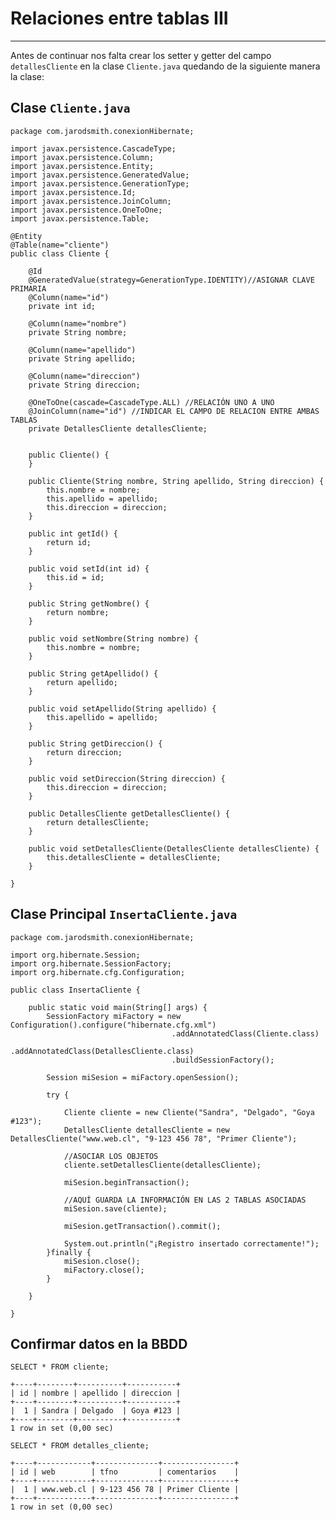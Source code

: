 # Relaciones entre tablas III

---

Antes de continuar nos falta crear los setter y getter del campo `detallesCliente` en la clase `Cliente.java` quedando de la siguiente manera la clase:

## Clase `Cliente.java`

    package com.jarodsmith.conexionHibernate;

    import javax.persistence.CascadeType;
    import javax.persistence.Column;
    import javax.persistence.Entity;
    import javax.persistence.GeneratedValue;
    import javax.persistence.GenerationType;
    import javax.persistence.Id;
    import javax.persistence.JoinColumn;
    import javax.persistence.OneToOne;
    import javax.persistence.Table;

    @Entity
    @Table(name="cliente")
    public class Cliente {
        
        @Id
        @GeneratedValue(strategy=GenerationType.IDENTITY)//ASIGNAR CLAVE PRIMARIA
        @Column(name="id")
        private int id;
        
        @Column(name="nombre")
        private String nombre;
        
        @Column(name="apellido")
        private String apellido;
        
        @Column(name="direccion")
        private String direccion;
        
        @OneToOne(cascade=CascadeType.ALL) //RELACIÓN UNO A UNO
        @JoinColumn(name="id") //INDICAR EL CAMPO DE RELACION ENTRE AMBAS TABLAS
        private DetallesCliente detallesCliente;


        public Cliente() {
        }

        public Cliente(String nombre, String apellido, String direccion) {
            this.nombre = nombre;
            this.apellido = apellido;
            this.direccion = direccion;
        }

        public int getId() {
            return id;
        }

        public void setId(int id) {
            this.id = id;
        }

        public String getNombre() {
            return nombre;
        }

        public void setNombre(String nombre) {
            this.nombre = nombre;
        }

        public String getApellido() {
            return apellido;
        }

        public void setApellido(String apellido) {
            this.apellido = apellido;
        }

        public String getDireccion() {
            return direccion;
        }

        public void setDireccion(String direccion) {
            this.direccion = direccion;
        }

        public DetallesCliente getDetallesCliente() {
            return detallesCliente;
        }

        public void setDetallesCliente(DetallesCliente detallesCliente) {
            this.detallesCliente = detallesCliente;
        }
        
    }


## Clase Principal `InsertaCliente.java`

    package com.jarodsmith.conexionHibernate;

    import org.hibernate.Session;
    import org.hibernate.SessionFactory;
    import org.hibernate.cfg.Configuration;

    public class InsertaCliente {

        public static void main(String[] args) {
            SessionFactory miFactory = new Configuration().configure("hibernate.cfg.xml")
                                        .addAnnotatedClass(Cliente.class)
                                        .addAnnotatedClass(DetallesCliente.class)
                                        .buildSessionFactory();
            
            Session miSesion = miFactory.openSession();
            
            try {
                
                Cliente cliente = new Cliente("Sandra", "Delgado", "Goya #123");
                DetallesCliente detallesCliente = new DetallesCliente("www.web.cl", "9-123 456 78", "Primer Cliente");
                
                //ASOCIAR LOS OBJETOS
                cliente.setDetallesCliente(detallesCliente);
                
                miSesion.beginTransaction();
                
                //AQUÍ GUARDA LA INFORMACIÓN EN LAS 2 TABLAS ASOCIADAS
                miSesion.save(cliente);
                
                miSesion.getTransaction().commit();
                
                System.out.println("¡Registro insertado correctamente!");
            }finally {
                miSesion.close();
                miFactory.close();
            }

        }

    }

## Confirmar datos en la BBDD

`SELECT * FROM cliente;`

    +----+--------+----------+-----------+
    | id | nombre | apellido | direccion |
    +----+--------+----------+-----------+
    |  1 | Sandra | Delgado  | Goya #123 |
    +----+--------+----------+-----------+
    1 row in set (0,00 sec)

`SELECT * FROM detalles_cliente;`

    +----+------------+--------------+----------------+
    | id | web        | tfno         | comentarios    |
    +----+------------+--------------+----------------+
    |  1 | www.web.cl | 9-123 456 78 | Primer Cliente |
    +----+------------+--------------+----------------+
    1 row in set (0,00 sec)

